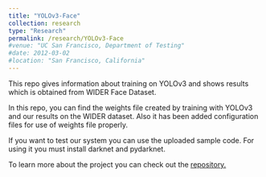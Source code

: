 ```yaml
---
title: "YOLOv3-Face"
collection: research
type: "Research"
permalink: /research/YOLOv3-Face
#venue: "UC San Francisco, Department of Testing"
#date: 2012-03-02
#location: "San Francisco, California"
---
```


This repo gives information about training on YOLOv3 and shows results which is obtained from WIDER Face Dataset.

In this repo, you can find the weights file created by training with YOLOv3 and our results on the WIDER dataset. Also it has been added configuration files for use of weights file properly.

If you want to test our system you can use the uploaded sample code. For using it you must install darknet and pydarknet.

To learn more about the project you can check out the [repository.](https://github.com/msprITU/YOLOv3-Face)
